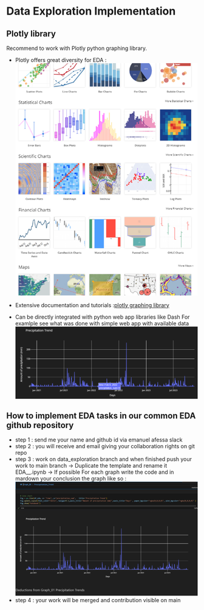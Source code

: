 # Data Exploration Implementation


## Plotly library 

Recommend to work with Plotly python graphing library. 
* Plotly offers great diversity for EDA :
![plot_graph](assets/plotly_charts.png) 

* Extensive documentation and tutorials 
 :[plotly graphing library](https://plotly.com/python/) 

* Can be directly  integrated with python web app libraries like Dash 
For examlple see what was done with simple web app with available data 
![plot_graph](assets/plotly_line_rain.png) 


## How to implement EDA tasks in our common EDA github repository  

* step 1 : send me your name and github id via emanuel afessa slack 
* step 2 : you will receive and email giving your collaboration rights on git repo
* step 3 : work on data_exploration branch and when finished push your work to main branch 
-> Duplicate the template and rename it EDA_<yourfirstname>_<yourlastname>.ipynb
-> If possible For each graph write the code and in mardown your conclusion the graph like so :
![plot_graph_and deduction](assets/graph_deduction.png) 
* step 4 : your work will be merged and contribution visible on main




